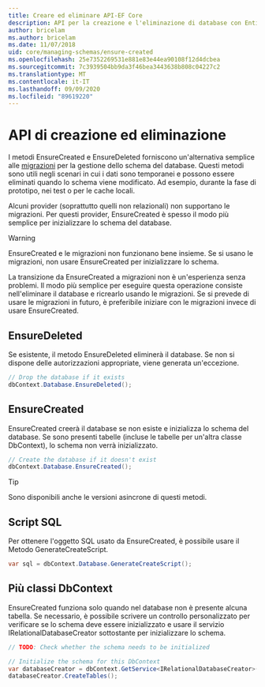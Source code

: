 ```yaml
---
title: Creare ed eliminare API-EF Core
description: API per la creazione e l'eliminazione di database con Entity Framework Core
author: bricelam
ms.author: bricelam
ms.date: 11/07/2018
uid: core/managing-schemas/ensure-created
ms.openlocfilehash: 25e7352269531e881e83e44ea90108f12d4dcbea
ms.sourcegitcommit: 7c3939504bb9da3f46bea3443638b808c04227c2
ms.translationtype: MT
ms.contentlocale: it-IT
ms.lasthandoff: 09/09/2020
ms.locfileid: "89619220"
---
```

# <a name="create-and-drop-apis"></a>API di creazione ed eliminazione

I metodi EnsureCreated e EnsureDeleted forniscono un'alternativa semplice alle [migrazioni](xref:core/managing-schemas/migrations/index) per la gestione dello schema del database. Questi metodi sono utili negli scenari in cui i dati sono temporanei e possono essere eliminati quando lo schema viene modificato. Ad esempio, durante la fase di prototipo, nei test o per le cache locali.

Alcuni provider (soprattutto quelli non relazionali) non supportano le migrazioni. Per questi provider, EnsureCreated è spesso il modo più semplice per inizializzare lo schema del database.

> [!WARNING]
> EnsureCreated e le migrazioni non funzionano bene insieme. Se si usano le migrazioni, non usare EnsureCreated per inizializzare lo schema.

La transizione da EnsureCreated a migrazioni non è un'esperienza senza problemi. Il modo più semplice per eseguire questa operazione consiste nell'eliminare il database e ricrearlo usando le migrazioni. Se si prevede di usare le migrazioni in futuro, è preferibile iniziare con le migrazioni invece di usare EnsureCreated.

## <a name="ensuredeleted"></a>EnsureDeleted

Se esistente, il metodo EnsureDeleted eliminerà il database. Se non si dispone delle autorizzazioni appropriate, viene generata un'eccezione.

``` csharp
// Drop the database if it exists
dbContext.Database.EnsureDeleted();
```

## <a name="ensurecreated"></a>EnsureCreated

EnsureCreated creerà il database se non esiste e inizializza lo schema del database. Se sono presenti tabelle (incluse le tabelle per un'altra classe DbContext), lo schema non verrà inizializzato.

``` csharp
// Create the database if it doesn't exist
dbContext.Database.EnsureCreated();
```

> [!TIP]
> Sono disponibili anche le versioni asincrone di questi metodi.

## <a name="sql-script"></a>Script SQL

Per ottenere l'oggetto SQL usato da EnsureCreated, è possibile usare il Metodo GenerateCreateScript.

``` csharp
var sql = dbContext.Database.GenerateCreateScript();
```

## <a name="multiple-dbcontext-classes"></a>Più classi DbContext

EnsureCreated funziona solo quando nel database non è presente alcuna tabella. Se necessario, è possibile scrivere un controllo personalizzato per verificare se lo schema deve essere inizializzato e usare il servizio IRelationalDatabaseCreator sottostante per inizializzare lo schema.

``` csharp
// TODO: Check whether the schema needs to be initialized

// Initialize the schema for this DbContext
var databaseCreator = dbContext.GetService<IRelationalDatabaseCreator>();
databaseCreator.CreateTables();
```
